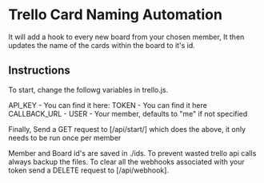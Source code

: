
# Trello Card Naming Automation

It will add a hook to every new board from your chosen member, It then updates the name of the cards within the board to it's id.

## Instructions
To start, change the followg variables in trello.js.

API_KEY - You can find it here: 
TOKEN  - You can find it here
CALLBACK_URL - 
USER - Your member, defaults to "me" if not specified 


Finally, Send a GET request to [/api/start/] which does the above, it only needs to be run once per member


Member and Board id's are saved in ./ids. To prevent wasted trello api calls always backup the files.
To clear all the webhooks associated with your token send a DELETE request to [/api/webhook].
